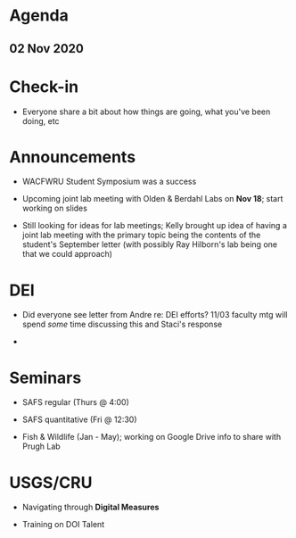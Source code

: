# Agenda

## 02 Nov 2020


# Check-in

* Everyone share a bit about how things are going, what you've been doing, etc


# Announcements

* WACFWRU Student Symposium was a success

* Upcoming joint lab meeting with Olden & Berdahl Labs on **Nov 18**; start working on slides

* Still looking for ideas for lab meetings; Kelly brought up idea of having a joint lab meeting with the primary topic being the contents of the student's September letter (with possibly Ray Hilborn's lab being one that we could approach)


# DEI

* Did everyone see letter from Andre re: DEI efforts? 11/03 faculty mtg will spend *some* time discussing this and Staci's response

* 


# Seminars

* SAFS regular (Thurs @ 4:00)

* SAFS quantitative (Fri @ 12:30)

* Fish & Wildlife (Jan - May); working on Google Drive info to share with Prugh Lab


# USGS/CRU

* Navigating through **Digital Measures**

* Training on DOI Talent
